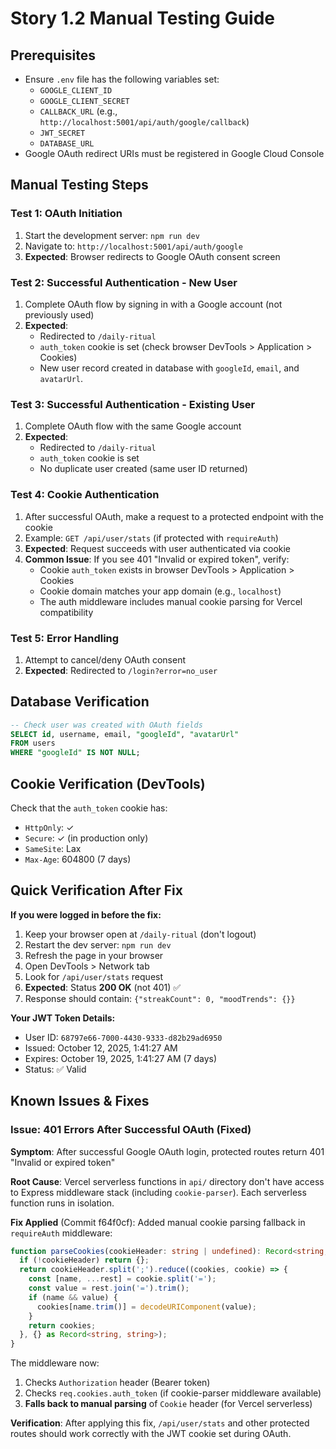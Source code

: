 # Story 1.2 Manual Testing Guide

## Prerequisites
- Ensure `.env` file has the following variables set:
  - `GOOGLE_CLIENT_ID`
  - `GOOGLE_CLIENT_SECRET`
  - `CALLBACK_URL` (e.g., `http://localhost:5001/api/auth/google/callback`)
  - `JWT_SECRET`
  - `DATABASE_URL`
- Google OAuth redirect URIs must be registered in Google Cloud Console

## Manual Testing Steps

### Test 1: OAuth Initiation
1. Start the development server: `npm run dev`
2. Navigate to: `http://localhost:5001/api/auth/google`
3. **Expected**: Browser redirects to Google OAuth consent screen

### Test 2: Successful Authentication - New User
1. Complete OAuth flow by signing in with a Google account (not previously used)
2. **Expected**: 
   - Redirected to `/daily-ritual`
   - `auth_token` cookie is set (check browser DevTools > Application > Cookies)
   - New user record created in database with `googleId`, `email`, and `avatarUrl`.  

### Test 3: Successful Authentication - Existing User
1. Complete OAuth flow with the same Google account
2. **Expected**:
   - Redirected to `/daily-ritual`
   - `auth_token` cookie is set
   - No duplicate user created (same user ID returned)

### Test 4: Cookie Authentication
1. After successful OAuth, make a request to a protected endpoint with the cookie
2. Example: `GET /api/user/stats` (if protected with `requireAuth`)
3. **Expected**: Request succeeds with user authenticated via cookie
4. **Common Issue**: If you see 401 "Invalid or expired token", verify:
   - Cookie `auth_token` exists in browser DevTools > Application > Cookies
   - Cookie domain matches your app domain (e.g., `localhost`)
   - The auth middleware includes manual cookie parsing for Vercel compatibility

### Test 5: Error Handling
1. Attempt to cancel/deny OAuth consent
2. **Expected**: Redirected to `/login?error=no_user`

## Database Verification
```sql
-- Check user was created with OAuth fields
SELECT id, username, email, "googleId", "avatarUrl" 
FROM users 
WHERE "googleId" IS NOT NULL;
```

## Cookie Verification (DevTools)
Check that the `auth_token` cookie has:
- `HttpOnly`: ✓
- `Secure`: ✓ (in production only)
- `SameSite`: Lax
- `Max-Age`: 604800 (7 days)

## Quick Verification After Fix

**If you were logged in before the fix:**
1. Keep your browser open at `/daily-ritual` (don't logout)
2. Restart the dev server: `npm run dev`
3. Refresh the page in your browser
4. Open DevTools > Network tab
5. Look for `/api/user/stats` request
6. **Expected**: Status **200 OK** (not 401) ✅
7. Response should contain: `{"streakCount": 0, "moodTrends": {}}`

**Your JWT Token Details:**
- User ID: `68797e66-7000-4430-9333-d82b29ad6950`
- Issued: October 12, 2025, 1:41:27 AM
- Expires: October 19, 2025, 1:41:27 AM (7 days)
- Status: ✅ Valid

## Known Issues & Fixes

### Issue: 401 Errors After Successful OAuth (Fixed)
**Symptom**: After successful Google OAuth login, protected routes return 401 "Invalid or expired token"

**Root Cause**: Vercel serverless functions in `api/` directory don't have access to Express middleware stack (including `cookie-parser`). Each serverless function runs in isolation.

**Fix Applied** (Commit f64f0cf): Added manual cookie parsing fallback in `requireAuth` middleware:
```typescript
function parseCookies(cookieHeader: string | undefined): Record<string, string> {
  if (!cookieHeader) return {};
  return cookieHeader.split(';').reduce((cookies, cookie) => {
    const [name, ...rest] = cookie.split('=');
    const value = rest.join('=').trim();
    if (name && value) {
      cookies[name.trim()] = decodeURIComponent(value);
    }
    return cookies;
  }, {} as Record<string, string>);
}
```

The middleware now:
1. Checks `Authorization` header (Bearer token)
2. Checks `req.cookies.auth_token` (if cookie-parser middleware available)
3. **Falls back to manual parsing** of `Cookie` header (for Vercel serverless)

**Verification**: After applying this fix, `/api/user/stats` and other protected routes should work correctly with the JWT cookie set during OAuth.

